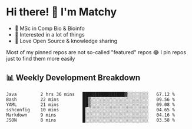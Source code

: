 # Hi there! 👋 I'm Matchy

- 🧬 MSc in Comp Bio & Bioinfo
- 🎈 Interested in a lot of things
- 💜 Love Open Source & knowledge sharing

Most of my pinned repos are not so-called "featured" repos 😂 I pin repos just to find them more easily

## 📊 Weekly Development Breakdown

<!--START_SECTION:waka-->

```text
Java         2 hrs 36 mins   ████████████████▓░░░░░░░░   67.12 %
Bash         22 mins         ██▒░░░░░░░░░░░░░░░░░░░░░░   09.56 %
YAML         21 mins         ██▒░░░░░░░░░░░░░░░░░░░░░░   09.08 %
sshconfig    10 mins         █░░░░░░░░░░░░░░░░░░░░░░░░   04.65 %
Markdown     9 mins          █░░░░░░░░░░░░░░░░░░░░░░░░   04.16 %
JSON         8 mins          █░░░░░░░░░░░░░░░░░░░░░░░░   03.58 %
```

<!--END_SECTION:waka-->
